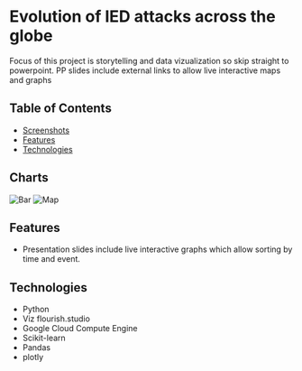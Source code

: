 # Evolution of IED attacks across the globe
Focus of this project is storytelling and data vizualization so skip straight to powerpoint.
PP slides include external links to allow live interactive maps and graphs


## Table of Contents

* [Screenshots](#screenshots)
* [Features](#features) 
* [Technologies](#technologies)


## Charts

![Bar](https://github.com/RamonMartin1/Global_IED_Attacks/blob/master/Bar%20run%20chart.gif)
![Map](https://github.com/RamonMartin1/Global_IED_Attacks/blob/master/map%20ping.gif)


## Features

* Presentation slides include live interactive graphs which allow sorting by time and event.

## Technologies

* Python
* Viz flourish.studio
* Google Cloud Compute Engine
* Scikit-learn
* Pandas 
* plotly



